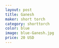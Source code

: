 ```yaml
---
layout: post
title: Ganesh
maker: short torch
category: shorttorch
color: blue
image: blue-Ganesh.jpg
price: 20 USD
---
```

